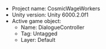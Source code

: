 <!-- UNITY CODE ASSIST INSTRUCTIONS START -->
- Project name: CosmicWageWorkers
- Unity version: Unity 6000.2.0f1
- Active game object:
  - Name: DialogueController
  - Tag: Untagged
  - Layer: Default
<!-- UNITY CODE ASSIST INSTRUCTIONS END -->